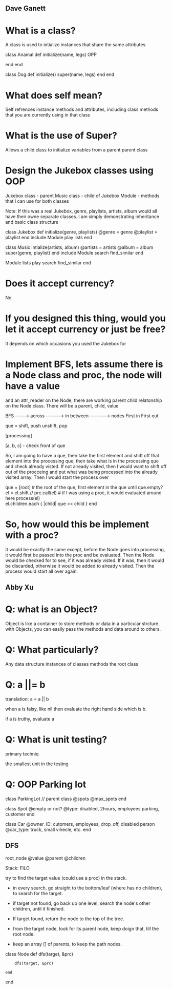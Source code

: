 
## Dave Ganett

# What is a class?

A class is used to intialize instances that share the same attributes  


class Anamal
  def initialize(name, legs) OPP

  end
end 

class Dog
  def initialize()
    super(name, legs)
    end
end


# What does self mean?

Self refrences instance methods and attributes, including class methods that you are 
currently using in that class 


# What is the use of Super?

Allows a child class to initialize variables from a parent parent class  


# Design the Jukebox classes using OOP

Jukebox class - parent
Music class - child of Jukebox
Module - methods that I can use for both classes 

Note: If this was a real Jukebox, genre, playlists, artists, album would all have their
owne separate classes. I am simply demonstrating inheritance and basic class structure 

class Jukebox
  def initialize(genre, playlists)
    @genre = genre
    @playlist = playlist
  end 
  include Module
    play
    lists
end

class Music
  intialize(artists, album)
    @artists = artists
    @album = album
    super(genre, playlist)
  end
  include Module 
    search
    find_similar
end

Module 
  lists 
  play
  search
  find_similar
end 


# Does it accept currency? 

No


# If you designed this thing, would you let it accept currency or just be free?

It depends on which occasions you used the Jukebox for


# Implement BFS, lets assume there is a Node class and proc, the node will have a value
and an attr_reader on the Node, there are working parent child relatonship on the Node
class. There will be a parent, child, value 

BFS ----> across ------> in between -------> nodes 
First in First out


que = shift, push
      unshift, pop 

[processing] 

[a, b, c] - check front of que

So, I am going to have a que, then take the first element and shift off that element
into the processing que, then take what is in the processing que and check already visted. 
If not already visited, then I would want to shift off out of the 
procceing and put what was being processed into the already visited array. Then I would
start the process over 

que = [root] # the root of the que, first element in the que 
  until que.empty? 
    el = el.shift
    // prc.call(el) # if I was using a proc, it would evaluated around here 
    process(el)  
    el.children.each { |child| que << child }
  end


# So, how would this be implement with a proc?

It would be exactly the same except, before the Node goes into processing, it would first
be passed into the proc and be evaluated. Then the Node would be checked for to see, if
it was already visted. If it was, then it would be discarded, otherwise it would be added 
to already visited. Then the process would start all over again. 


## Abby Xu

# Q: what is an Object?

Object is like a container to store methods or data in a particular strcture. 
with Objects, you can easily pass the methods and data around to others.

# Q: What particularly?

Any data structure
instances of classes
methods
the root class

# Q: a ||= b

translation: a = a || b

when a is falsy, like nil
then evaluate the right hand side which is b.

if a is truthy, evaluate a

# Q: What is unit testing?

primary techniq

the smallest unit in the testing

# Q: OOP Parking lot


class ParkingLot  // parent class
    @spots
    @max_spots
end

class Spot
    @empty or not?
    @type: disabled, 2hours, employees parking, customer
end

class Car
    @owner_ID: cutomers, employees, drop_off, disabled person
    @car_type: truck, small vihecle, etc.
end

## DFS

root_node
    @value
    @parent
    @children

Stack: FILO

try to find the target value (could use a proc) in the stack.

- in every search, go straight to the bottom/leaf (where has no children), to search for the target.

- if target not found, go back up one level, search the node's other children, until it finished.

- If target found, return the node to the top of the tree. 

- from the target node, look for its parent node, keep doign that, till the root node. 

- keep an array [] of parents, to keep the path nodes.

class Node
    def dfs(target, &prc)

        dfs(target, &prc)

    end
end




